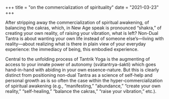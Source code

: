 +++
title = "on the commercialization of spirituality"
date = "2021-03-23"
+++

After stripping away the commercialization of spiritual awakening, of balancing the cakras, which, in New Age speak is pronounced “shakra,” of creating your own reality, of raising your vibration, what is left? Non-Dual Tantra is about wanting your own life instead of someone else’s—living with reality—about realizing what is there in plain view of your everyday experience: the immediacy of being, this embodied experience.

Central to the unfolding process of Tantrik Yoga is the augmenting of access to your innate power of autonomy (svātantrya-śakti) which goes hand-in-hand with abiding in your own essence-nature. But this is clearly distinct from positioning non-dual Tantra as a science of self-help and personal growth as is so often the case within the hyper-commercialization of spiritual awakening (e.g., “manifesting,” “abundance,” “create your own reality,” “self-healing,” “balance the cakras,” “raise your vibration,” etc.).